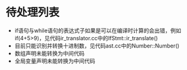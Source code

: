 # 待处理列表
* if语句与while语句的表达式子如果是可以在编译时计算的会出错，例如if(4+5>9)，见代码ir_translator.cc中的IfStmt::ir_translate()
* 目前只能识别并转换十进制数，见代码ast.cc中的Number::Number()
* 数组声明未能转换为中间代码
* 全局变量声明未能转换为中间代码
